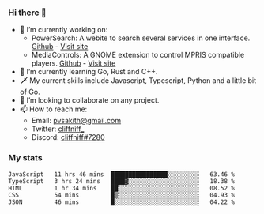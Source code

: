 ### Hi there 👋

- 🔭 I’m currently working on:
    - PowerSearch: A webite to search several services in one interface. [Github](https://github.com/cliffniff/power-search) - [Visit site](https://powersearch.vercel.app/)
    - MediaControls: A GNOME extension to control MPRIS compatible players. [Github](https://github.com/cliffniff/MediaControls) - [Visit site](https://extensions.gnome.org/extension/4470/media-controls/)
- 🌱 I’m currently learning Go, Rust and C++.
- 🗡️ My current skills include Javascript, Typescript, Python and a little bit of Go.
- 👯 I’m looking to collaborate on any project.
- 📫 How to reach me: 
    - Email: <pvsakith@gmail.com>
    - Twitter: [cliffniff_](https://twitter.com/cliffniff_)
    - Discord: [cliffniff#7280](https://discordapp.com/users/828133369950240771)

### My stats

<!--START_SECTION:waka-->
```text
JavaScript   11 hrs 46 mins  ████████████████░░░░░░░░░   63.46 % 
TypeScript   3 hrs 24 mins   ████▓░░░░░░░░░░░░░░░░░░░░   18.38 % 
HTML         1 hr 34 mins    ██░░░░░░░░░░░░░░░░░░░░░░░   08.52 % 
CSS          54 mins         █▒░░░░░░░░░░░░░░░░░░░░░░░   04.93 % 
JSON         46 mins         █░░░░░░░░░░░░░░░░░░░░░░░░   04.22 % 
```
<!--END_SECTION:waka-->
